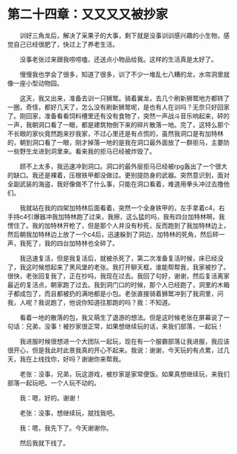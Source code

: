 # 第二十四章：又又又又被抄家

　　训好三角龙后，解决了采果子的大事，剩下就是没事训训感兴趣的小生物，感觉自己已经很肥了，快过上了养老生活。

　　没事老张过来跟我唠唠嗑，还送点小物品给我。这样的生活真是太好了。

　　慢慢我也学会了很多，知道了很多，训了不少一堆乱七八糟的龙，水帘洞里就像一座小型动物园。

　　这天，我又出来，准备去训一只狮鹫。骑着翼龙，去几个刷新狮鹫地方都转了一圈，奇怪，都好几天了，怎么没有刷新狮鹫呢，是也有人在训吗？无奈只好回家了。刚回家，准备看看饲料槽里还有没有食物了，突然一声战斗音乐响起来，砰的一声，我朝洞口看了一眼，都是建筑物倒下来的碎片散落一地。完了，这特么那个不长眼的家伙竟然跑来抄我家，不过心里还是有点慌的，虽然我洞口是有加特林的，朝到洞口看了一眼，刚才掉落一地的是我在洞口最外面放了一群拒马，主要防一些野生龙进到洞里来。看来我的拒马已经被炸毁了。

　　顾不上太多，我迅速冲到洞口。洞口的最外层拒马已经被rpg轰出了一个很大的缺口。我还是裸着，压根铁甲都没做过。更别提防身的武器。突然意识到，面对全副武装的海盗，我好像做不了什么事，只能在洞口看着，难道用拳头冲过去撸他们。

　　我就站在我的四架加特林后面看着，突然一个全身铁甲的，左手拿着c4，右手持c4引爆器冲我加特林跑了过来，我擦，这么猛的吗，我有四台加特林啊，我愣住了。我的加特林开枪了，但是那个人并没有秒死，反而跑到了我加特林边上，然后朝我加特林边上放了一个c4后，迅速躲到了洞边，加特林的死角，然后砰一声，我死了，我的四台加特林也全碎了。

　　我迅速复活，但是我复活后，就被杀死了，第二次准备复活时候，床已经没了，我这时候想起来了黑风堡的老张。我打开聊天框，谁能帮帮我，我家被抄了。很快，老张回复我了，正在抄吗，我现在过去。我回了句好，谢谢，然后复活离家最近的复活点，朝家跑了过去。我到洞门口的时候，那个人已经跑了，洞里的木箱子都成包了，而且都被扔的满地都是小包。老张直接骑着狮鹫冲到了我洞里，问我，人呢？我说跑了，他说你知道往那跑的吗？我：不知道。

　　看着一地的散落的包，我又萌生了退游的想法。但是这时候老张在屏幕说了一句话：兄弟，没事！被抄家很正常，如果想继续玩的话，来我们部落，一起玩！

　　我进服时候很想进一个大团队一起玩，现在有一个服霸部落让我进服，我应该很开心，但是我此时此景我真的开心不起来。我说：谢谢，今天玩的有点累，过几天，我在上线找你，好吗？谢谢你来帮我。

　　老张：没事，兄弟，玩这游戏，被抄家是家常便饭。如果真想继续玩，来我们部落一起玩吧。一个人玩不动的。

　　我：嗯，好的。谢谢！

　　老张：没事，想继续玩，就找我吧。

　　我：嗯，我先下了。今天谢谢你。

　　然后我就下线了。

